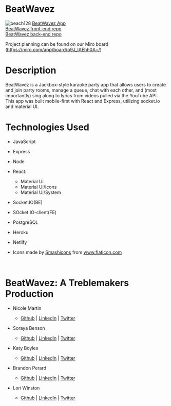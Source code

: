 # BeatWavez

![beach128](https://user-images.githubusercontent.com/74560886/122595876-ed5f3200-d01d-11eb-900d-25997455ae79.png)
[BeatWavez App](iwww.beatwavez.com) </br>
[BeatWavez front-end repo](https://github.com/the-treblemakers/BeatWavez-FE) </br>
[BeatWavez back-end repo](https://github.com/the-treblemakers/BeatWavez-BE)

Project planning can be found on our Miro board (https://miro.com/app/board/o9J_lAEhh0A=/)

# Description
BeatWavez is a Jackbox-style karaoke party app that allows users to create and join party rooms, manage a queue, chat with each other, and (most importantly) sing along to lyrics from videos pulled via the YouTube API. This app was built mobile-first with React and Express, utilizing socket.io and material UI.

# Technologies Used
- JavaScript
- Express
- Node
- React:
    - Material UI
    - Material UI/Icons
    - Material UI/System
- Socket.IO(BE)
- SOcket.IO-client(FE)
- PostgreSQL
- Heroku
- Netlify

- <div>Icons made by <a href="https://www.flaticon.com/authors/smashicons" title="Smashicons">Smashicons</a> from <a href="https://www.flaticon.com/" title="Flaticon">www.flaticon.com</a></div>
<br>
    
# BeatWavez: A Treblemakers Production

-  Nicole Martin
    -  [Github](https://github.com/nicole-m-martin) | [LinkedIn](https://www.linkedin.com/in/nicolemartinpdx/) | [Twitter](https://twitter.com/nmartinpdx)

-  Soraya Benson
    -  [Github](https://github.com/sorayabenson) | [LinkedIn](https://www.linkedin.com/in/soraya-benson/) | [Twitter](https://twitter.com/sorayamajd")

-  Katy Boyles
    -  [Github](https://github.com/katrinkajb) | [LinkedIn](https://www.linkedin.com/in/katy-boyles/) | [Twitter](https://twitter.com/KBtrizay)

-  Brandon Perard
    -  [Github](https://github.com/bperard) | [LinkedIn](https://www.linkedin.com/in/brandonperard/) | [Twitter](https://twitter.com/SayYesToExcess)

-  Lori Winston
    -  [Github](https://github.com/LoriWinston) | [LinkedIn](https://www.linkedin.com/in/loriwinston/) | [Twitter](https://twitter.com/LoriWinston8)
